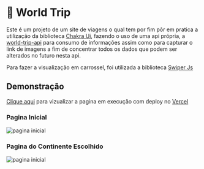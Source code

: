 # 🚀 World Trip

Este é um projeto de um site de viagens o qual tem por fim pôr em pratica a utilização da 
biblioteca [Chakra Ui](https://chakra-ui.com/), fazendo o uso de uma api própria, a 
[world-trip-api](https://github.com/ViniOliver01/world_trip_api) para consumo de 
informações assim como para capturar o link de imagens a fim de concentrar todos
os dados que podem ser alterados no futuro nesta api.

Para fazer a visualização em carrossel, foi utilizada a biblioteca [Swiper Js](https://swiperjs.com/)

## Demonstração

 [Clique aqui](https://world-trip-vinioliver01.vercel.app/) para vizualizar a pagina
  em execução com deploy no [Vercel](https://vercel.com/)

### Pagina Inicial
![pagina inicial](https://i.imgur.com/hz4tNkA.png)

### Pagina do Continente Escolhido
![pagina inicial](https://imgur.com/egO9WkN.png)

